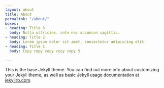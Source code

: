 ```yaml
---
layout: about
title: About
permalink: "/about/"
boxes:
- heading: Title 3
  body: Nulla ultricies, ante nec accumsan sagittis.
- heading: Title 2
  body: Lorem ipsum dolor sit amet, consectetur adipiscing elit.
- heading: Title 1
  body: Copy copy copy copy copy 5

---
```

This is the base Jekyll theme. You can find out more info about customizing your Jekyll theme, as well as basic Jekyll usage documentation at [jekyllrb.com](https://jekyllrb.com/).